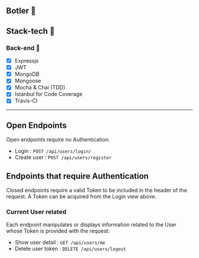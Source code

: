 ## Botler :memo:

## Stack-tech :dart:

### Back-end :wrench:
- [x] Expressjs
- [x] JWT
- [x] MongoDB
- [x] Mongoose
- [x] Mocha & Chai (TDD)
- [x] Istanbul for Code Coverage
- [x] Travis-CI

---

## Open Endpoints

Open endpoints require no Authentication.

* Login : `POST /api/users/login/`
* Create user : `POST /api/users/register`

## Endpoints that require Authentication

Closed endpoints require a valid Token to be included in the header of the
request. A Token can be acquired from the Login view above.

### Current User related

Each endpoint manipulates or displays information related to the User whose
Token is provided with the request:

* Show user detail : `GET /api/users/me`
* Delete user token : `DELETE /api/users/logout`
